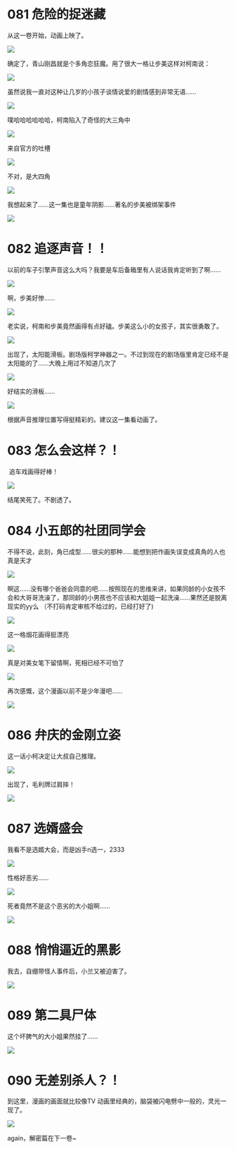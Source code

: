 # 081 危险的捉迷藏

从这一卷开始，动画上映了。

![](https://article.biliimg.com/bfs/article/0a17c07d74b90db955a6e0d4516aeeab108d636e.png)

  

确定了，青山刚昌就是个多角恋狂魔。用了很大一格让步美这样对柯南说：

![](https://article.biliimg.com/bfs/article/a2f96ef5b1cf44500355bdb5024616304174e935.png)

虽然说我一直对这种让几岁的小孩子谈情说爱的剧情感到非常无语……  

![](https://article.biliimg.com/bfs/article/4f5d878493a074664cc0290e40730482c6f273ad.png)

噗哈哈哈哈哈哈，柯南陷入了奇怪的大三角中

![](https://article.biliimg.com/bfs/article/5c4428fed6beb4fd27bf283e393ce86a58509e21.png)

来自官方的吐槽

![](https://article.biliimg.com/bfs/article/d020460d1ce70eb3950cb545cdfb4d1cdcbdde41.png)

不对，是大四角  

![](https://article.biliimg.com/bfs/article/758ef5f9587ff72e4ac63a6464f910d0a4d18376.png)

我想起来了……这一集也是童年阴影……著名的步美被绑架事件

![](https://article.biliimg.com/bfs/article/1331e87a0f9ab517b7c56c027cb4d56bd567d29d.png)

# 082 追逐声音！！

以前的车子引擎声音这么大吗？我要是车后备箱里有人说话我肯定听到了啊……  

![](https://article.biliimg.com/bfs/article/ba380b4175f381f234c097fd9f2fbd766c1ad76c.png)

啊，步美好惨……

![](https://article.biliimg.com/bfs/article/ae9a1ce5ff3636d2205fc5b2ba12c1020f02a29c.png)

老实说，柯南和步美竟然画得有点好磕。步美这么小的女孩子，其实很勇敢了。

![](https://article.biliimg.com/bfs/article/20833e64a2af2d0eb3c597d7110f643e2df10538.png)

出现了，太阳能滑板。剧场版柯学神器之一。不过到现在的剧场版里肯定已经不是太阳能的了……大晚上用过不知道几次了

![](https://article.biliimg.com/bfs/article/dc301561544ff9a980c44399ebfa2867f5010c27.png)

好结实的滑板……

![](https://article.biliimg.com/bfs/article/606657d68b8c25371cfd6932b97f1c002b243491.png)

根据声音推理位置写得挺精彩的。建议这一集看动画了。

# 083 怎么会这样？！

 追车戏画得好棒！

![](https://article.biliimg.com/bfs/article/ad8838ef0c05d3fa51cd889f497abd86767473bb.png)

结尾笑死了。不剧透了。

# **084 小五郎的社团同学会**

不得不说，此刻，角已成型……很尖的那种……能想到把作画失误变成真角的人也真是天才

![](https://article.biliimg.com/bfs/article/6016a7598c18d2c4b1dd703cdce18f51d232f897.png)

啊这……没有哪个爸爸会同意的吧……按照现在的思维来讲，如果同龄的小女孩不会和大哥哥洗澡了，那同龄的小男孩也不应该和大姐姐一起洗澡……果然还是脱离现实的yy么 （不打码肯定审核不给过的，已经打好了)  

![](https://article.biliimg.com/bfs/article/2c80176d79479ebeed8275cd1a915df6e695c2af.png)

  

这一格烟花画得挺漂亮  

![](https://article.biliimg.com/bfs/article/ddee9977d471d9988d03eb11c28308cd7846dff2.png)

真是对美女笔下留情啊，死相已经不可怕了

![](https://article.biliimg.com/bfs/article/9bdc6a06e54ea52408fcc53683dc595ccb029fe5.png)

再次感慨，这个漫画以前不是少年漫吧……

![](https://article.biliimg.com/bfs/article/e77af8dc5bfea3e1814d14d59b0086382971f71a.png)

# 086 弁庆的金刚立姿

这一话小柯决定让大叔自己推理。

![](https://article.biliimg.com/bfs/article/d2467d2c9eb747d4f475b351d16f0672e1f9a0d3.png)

出现了，毛利牌过肩摔！

![](https://article.biliimg.com/bfs/article/26c781e07229719259c312e8d2c3921e83c28b6a.png)

# 087 选婿盛会

我看不是选婿大会，而是凶手n选一，2333  

![](https://article.biliimg.com/bfs/article/6befa26692498988112bdff4d0a6237e357db6de.png)

性格好恶劣……  

![](https://article.biliimg.com/bfs/article/2aca4596abd311b8ed16cafb8ea2a87911e9c7da.png)

死者竟然不是这个恶劣的大小姐啊……

![](https://article.biliimg.com/bfs/article/7c9470d99a36903fac92ee67f9f4bf1ca4123a4e.png)

# 088 悄悄逼近的黑影

我去，自绷带怪人事件后，小兰又被迫害了。

![](https://article.biliimg.com/bfs/article/15292175309697b9bc292030679e67ac10fd756a.png)

# 089 第二具尸体

这个坏脾气的大小姐果然挂了……

![](https://article.biliimg.com/bfs/article/be7e0b1ef967231c129780d4ce4099b5060645e5.png)

# 090 无差别杀人？！

到这里，漫画的画面就比较像TV 动画里经典的，脑袋被闪电劈中一般的，灵光一现了。

![](https://article.biliimg.com/bfs/article/352ba1682a4f58dcc8e21ab308e9643c2bad003a.png)

again，解密篇在下一卷~